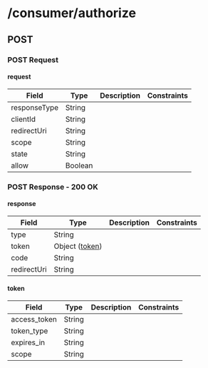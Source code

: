 
# /consumer/authorize


## POST


### POST Request

#### request

Field | Type | Description | Constraints
----- | ---- | ----------- | -----------
responseType | String |  | 
clientId | String |  | 
redirectUri | String |  | 
scope | String |  | 
state | String |  | 
allow | Boolean |  | 


### POST Response - 200 OK

#### response

Field | Type | Description | Constraints
----- | ---- | ----------- | -----------
type | String |  | 
token | Object ([token](#psx_model_Token)) |  | 
code | String |  | 
redirectUri | String |  | 

#### token

Field | Type | Description | Constraints
----- | ---- | ----------- | -----------
access_token | String |  | 
token_type | String |  | 
expires_in | String |  | 
scope | String |  | 

